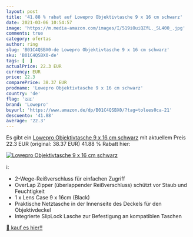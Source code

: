 ```yaml
---
layout: post
title: '41.88 % rabat auf Lowepro Objektivtasche 9 x 16 cm schwarz'
date: 2021-03-06 10:54:57
image: 'https://m.media-amazon.com/images/I/519iOuiQZfL._SL400_.jpg'
comments: true
category: ofertas
author: ring
slug: 'B01C4QSBX0-de Lowepro Objektivtasche 9 x 16 cm schwarz'
sku: 'B01C4QSBX0-de'
tags: [  ]
actualPrice: 22.3 EUR
currency: EUR
price: 22.3
comparePrice: 38.37 EUR
prodname: 'Lowepro Objektivtasche 9 x 16 cm schwarz'
country: 'de'
flag: '🇩🇪'
brand: 'Lowepro'
buyurl: 'https://www.amazon.de/dp/B01C4QSBX0/?tag=tolees0ca-21'
descuento: '41.88'
average: '22.3'
---
```


Es gibt ein [Lowepro Objektivtasche 9 x 16 cm schwarz](https://www.amazon.de/dp/B01C4QSBX0/?tag=tolees0ca-21) mit aktuellem Preis 22.3 EUR (original: 38.37 EUR) 41.88 % Rabatt hier:

[![Lowepro Objektivtasche 9 x 16 cm schwarz](https://m.media-amazon.com/images/I/519iOuiQZfL._SL400_.jpg)](https://www.amazon.de/dp/B01C4QSBX0/?tag=tolees0ca-21)

ℹ️:

- 2-Wege-Reißverschluss für einfachen Zugriff
- OverLap Zipper (überlappender Reißverschluss) schützt vor Staub und Feuchtigkeit
- 1 x Lens Case 9 x 16cm (Black)
- Praktische Netztasche in der Innenseite des Deckels für den Objektivdeckel
- Integrierte SlipLock Lasche zur Befestigung an kompatiblen Taschen

[🛒 kauf es hier!!](https://www.amazon.de/dp/B01C4QSBX0/?tag=tolees0ca-21)
